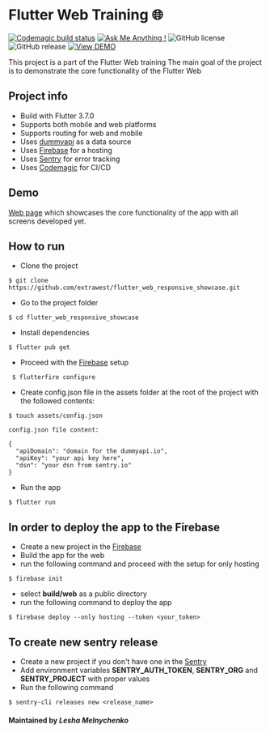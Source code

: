 # Flutter Web Training 🌐

[![Codemagic build status](https://api.codemagic.io/apps/63ea1ecf46f7d12ff5711b7b/63ea1ecf46f7d12ff5711b7a/status_badge.svg)](https://codemagic.io/apps/63ea1ecf46f7d12ff5711b7b/63ea1ecf46f7d12ff5711b7a/latest_build)
[![Ask Me Anything !](https://img.shields.io/badge/Ask%20me-anything-1abc9c.svg)]()
![GitHub license](https://img.shields.io/github/license/Naereen/StrapDown.js.svg)
![GitHub release](https://img.shields.io/badge/release-v1.0.0-blue)
[![View DEMO](https://img.shields.io/badge/VIEW-DEMO-lightgreen.svg)](https://flutter-web-training-om.web.app/)

This project is a part of the Flutter Web training
The main goal of the project is to demonstrate the core functionality of the Flutter Web

## Project info
- Build with Flutter 3.7.0
- Supports both mobile and web platforms
- Supports routing for web and mobile
- Uses [dummyapi](https://dummyapi.io/docs) as a data source
- Uses [Firebase](https://firebase.google.com/) for a hosting
- Uses [Sentry](https://sentry.io/) for error tracking
- Uses [Codemagic](https://codemagic.io/) for CI/CD

## Demo
[Web page](https://flutter-web-training-om.web.app/#/) which showcases the core functionality of the app with all screens developed yet.

## How to run
- Clone the project
```shell
$ git clone https://github.com/extrawest/flutter_web_responsive_showcase.git
```
- Go to the project folder
```shell
$ cd flutter_web_responsive_showcase
```
- Install dependencies
```shell
$ flutter pub get
```
- Proceed with the [Firebase](https://firebase.google.com/) setup
```shell
 $ flutterfire configure
```
- Create config.json file in the assets folder at the root of the project with the followed contents:
```shell
$ touch assets/config.json

config.json file content:

{
  "apiDomain": "domain for the dummyapi.io",
  "apiKey": "your api key here",
  "dsn": "your dsn from sentry.io"
}

```

- Run the app
```shell
$ flutter run
```

## In order to deploy the app to the Firebase
- Create a new project in the [Firebase](https://firebase.google.com/)
- Build the app for the web
- run the following command and proceed with the setup for only hosting
```shell
$ firebase init
```
- select __build/web__ as a public directory
- run the following command to deploy the app
```shell
$ firebase deploy --only hosting --token <your_token>
```

## To create new sentry release
- Create a new project if you don't have one in the [Sentry](https://sentry.io/)
- Add environment variables __SENTRY_AUTH_TOKEN__, __SENTRY_ORG__ and __SENTRY_PROJECT__ with proper values
- Run the following command
```shell
$ sentry-cli releases new <release_name>
```

#### Maintained by *Lesha Melnychenko*
